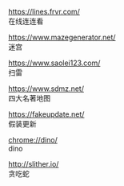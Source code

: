 <https://lines.frvr.com/>  
在线连连看

<https://www.mazegenerator.net/>  
迷宫

<https://www.saolei123.com/>  
扫雷

<https://www.sdmz.net/>  
四大名著地图

<https://fakeupdate.net/>  
假装更新

<chrome://dino/>  
dino

<http://slither.io/>  
贪吃蛇